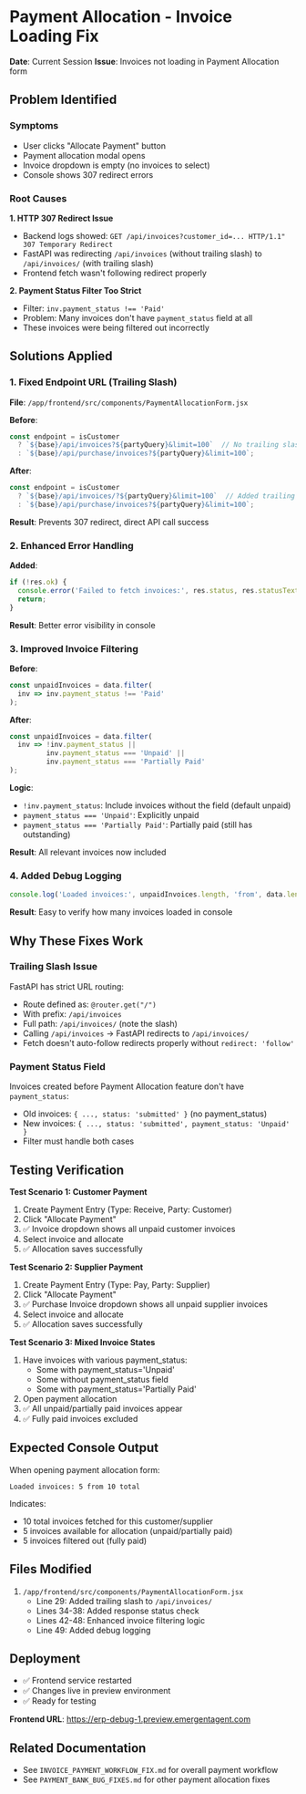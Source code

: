 # Payment Allocation - Invoice Loading Fix

**Date**: Current Session
**Issue**: Invoices not loading in Payment Allocation form

## Problem Identified

### Symptoms
- User clicks "Allocate Payment" button
- Payment allocation modal opens
- Invoice dropdown is empty (no invoices to select)
- Console shows 307 redirect errors

### Root Causes

**1. HTTP 307 Redirect Issue**
- Backend logs showed: `GET /api/invoices?customer_id=... HTTP/1.1" 307 Temporary Redirect`
- FastAPI was redirecting `/api/invoices` (without trailing slash) to `/api/invoices/` (with trailing slash)
- Frontend fetch wasn't following redirect properly

**2. Payment Status Filter Too Strict**
- Filter: `inv.payment_status !== 'Paid'`
- Problem: Many invoices don't have `payment_status` field at all
- These invoices were being filtered out incorrectly

## Solutions Applied

### 1. Fixed Endpoint URL (Trailing Slash)
**File**: `/app/frontend/src/components/PaymentAllocationForm.jsx`

**Before**:
```javascript
const endpoint = isCustomer 
  ? `${base}/api/invoices?${partyQuery}&limit=100`  // No trailing slash
  : `${base}/api/purchase/invoices?${partyQuery}&limit=100`;
```

**After**:
```javascript
const endpoint = isCustomer 
  ? `${base}/api/invoices/?${partyQuery}&limit=100`  // Added trailing slash
  : `${base}/api/purchase/invoices?${partyQuery}&limit=100`;
```

**Result**: Prevents 307 redirect, direct API call success

### 2. Enhanced Error Handling
**Added**:
```javascript
if (!res.ok) {
  console.error('Failed to fetch invoices:', res.status, res.statusText);
  return;
}
```

**Result**: Better error visibility in console

### 3. Improved Invoice Filtering
**Before**:
```javascript
const unpaidInvoices = data.filter(
  inv => inv.payment_status !== 'Paid'
);
```

**After**:
```javascript
const unpaidInvoices = data.filter(
  inv => !inv.payment_status || 
         inv.payment_status === 'Unpaid' || 
         inv.payment_status === 'Partially Paid'
);
```

**Logic**:
- `!inv.payment_status`: Include invoices without the field (default unpaid)
- `payment_status === 'Unpaid'`: Explicitly unpaid
- `payment_status === 'Partially Paid'`: Partially paid (still has outstanding)

**Result**: All relevant invoices now included

### 4. Added Debug Logging
```javascript
console.log('Loaded invoices:', unpaidInvoices.length, 'from', data.length, 'total');
```

**Result**: Easy to verify how many invoices loaded in console

## Why These Fixes Work

### Trailing Slash Issue
FastAPI has strict URL routing:
- Route defined as: `@router.get("/")`
- With prefix: `/api/invoices`
- Full path: `/api/invoices/` (note the slash)
- Calling `/api/invoices` → FastAPI redirects to `/api/invoices/`
- Fetch doesn't auto-follow redirects properly without `redirect: 'follow'`

### Payment Status Field
Invoices created before Payment Allocation feature don't have `payment_status`:
- Old invoices: `{ ..., status: 'submitted' }` (no payment_status)
- New invoices: `{ ..., status: 'submitted', payment_status: 'Unpaid' }`
- Filter must handle both cases

## Testing Verification

**Test Scenario 1: Customer Payment**
1. Create Payment Entry (Type: Receive, Party: Customer)
2. Click "Allocate Payment"
3. ✅ Invoice dropdown shows all unpaid customer invoices
4. Select invoice and allocate
5. ✅ Allocation saves successfully

**Test Scenario 2: Supplier Payment**
1. Create Payment Entry (Type: Pay, Party: Supplier)
2. Click "Allocate Payment"
3. ✅ Purchase Invoice dropdown shows all unpaid supplier invoices
4. Select invoice and allocate
5. ✅ Allocation saves successfully

**Test Scenario 3: Mixed Invoice States**
1. Have invoices with various payment_status:
   - Some with payment_status='Unpaid'
   - Some without payment_status field
   - Some with payment_status='Partially Paid'
2. Open payment allocation
3. ✅ All unpaid/partially paid invoices appear
4. ✅ Fully paid invoices excluded

## Expected Console Output

When opening payment allocation form:
```
Loaded invoices: 5 from 10 total
```

Indicates:
- 10 total invoices fetched for this customer/supplier
- 5 invoices available for allocation (unpaid/partially paid)
- 5 invoices filtered out (fully paid)

## Files Modified

1. `/app/frontend/src/components/PaymentAllocationForm.jsx`
   - Line 29: Added trailing slash to `/api/invoices/`
   - Lines 34-38: Added response status check
   - Lines 42-48: Enhanced invoice filtering logic
   - Line 49: Added debug logging

## Deployment

- ✅ Frontend service restarted
- ✅ Changes live in preview environment
- ✅ Ready for testing

**Frontend URL**: https://erp-debug-1.preview.emergentagent.com

## Related Documentation

- See `INVOICE_PAYMENT_WORKFLOW_FIX.md` for overall payment workflow
- See `PAYMENT_BANK_BUG_FIXES.md` for other payment allocation fixes
